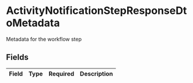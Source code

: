 # ActivityNotificationStepResponseDtoMetadata

Metadata for the workflow step


## Fields

| Field       | Type        | Required    | Description |
| ----------- | ----------- | ----------- | ----------- |